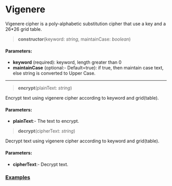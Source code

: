 # Vigenere
Vigenere cipher is a poly-alphabetic substitution cipher that use a key and a 26*26 grid table.
> __constructor__(keyword: _string_, maintainCase: _boolean_)
#### Parameters:
- __keyword__ (required): keyword, length greater than 0
- __maintainCase__ (optional:- Default=true): if true, then maintain case text, else string is converted to Upper Case.
***

> __encrypt__(plainText: _string_)

Encrypt text using vigenere cipher according to keyword and grid(table).
#### Parameters:
 - __plainText__:- The text to encrypt.

> __decrypt__(cipherText: _string_)

Decrypt text using vigenere cipher according to keyword and grid(table).
#### Parameters:
 - __cipherText__:- Decrypt text.


### [Examples](https://github.com/Badvillain01/Text-Cryptography/blob/master/examples/vigenere.js)